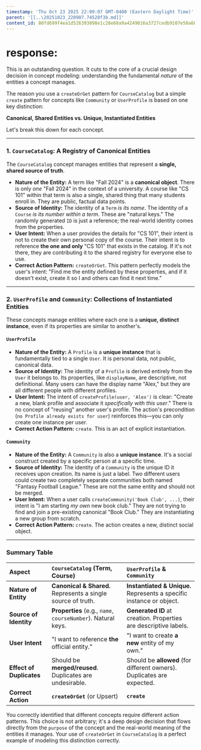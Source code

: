 ```yaml
---
timestamp: 'Thu Oct 23 2025 22:09:07 GMT-0400 (Eastern Daylight Time)'
parent: '[[..\20251023_220907.74520f3b.md]]'
content_id: 80fd699f4ea1d526393898e1c28e68a9a4249016a3727cedb9107e50a605792e
---
```


# response:

This is an outstanding question. It cuts to the core of a crucial design decision in concept modeling: understanding the fundamental *nature* of the entities a concept manages.

The reason you use a `createOrGet` pattern for `CourseCatalog` but a simple `create` pattern for concepts like `Community` or `UserProfile` is based on one key distinction:

**Canonical, Shared Entities vs. Unique, Instantiated Entities**

Let's break this down for each concept.

***

### 1. `CourseCatalog`: A Registry of Canonical Entities

The `CourseCatalog` concept manages entities that represent a **single, shared source of truth**.

* **Nature of the Entity:** A term like "Fall 2024" is a **canonical object**. There is only *one* "Fall 2024" in the context of a university. A course like "CS 101" within that term is also a single, shared thing that many students enroll in. They are public, factual data points.
* **Source of Identity:** The identity of a `Term` *is its name*. The identity of a `Course` *is its number within a term*. These are "natural keys." The randomly generated `ID` is just a reference; the real-world identity comes from the properties.
* **User Intent:** When a user provides the details for "CS 101", their intent is not to create their own personal copy of the course. Their intent is to reference **the one and only** "CS 101" that exists in the catalog. If it's not there, they are contributing it to the shared registry for everyone else to use.
* **Correct Action Pattern:** `createOrGet`. This pattern perfectly models the user's intent: "Find me the entity defined by these properties, and if it doesn't exist, create it so I and others can find it next time."

***

### 2. `UserProfile` and `Community`: Collections of Instantiated Entities

These concepts manage entities where each one is a **unique, distinct instance**, even if its properties are similar to another's.

#### `UserProfile`

* **Nature of the Entity:** A `Profile` is a **unique instance** that is fundamentally tied to a single `User`. It is personal data, not public, canonical data.
* **Source of Identity:** The identity of a `Profile` is derived entirely from the `User` it belongs to. Its properties, like `displayName`, are descriptive, not definitional. Many users can have the display name "Alex," but they are all different people with different profiles.
* **User Intent:** The intent of `createProfile(user, 'Alex')` is clear: "Create a new, blank profile and associate it *specifically with this user*." There is no concept of "reusing" another user's profile. The action's precondition (`no Profile already exists for user`) reinforces this—you can only create one instance per user.
* **Correct Action Pattern:** `create`. This is an act of explicit instantiation.

#### `Community`

* **Nature of the Entity:** A `Community` is also a **unique instance**. It's a social construct created by a specific person at a specific time.
* **Source of Identity:** The identity of a `Community` is the unique ID it receives upon creation. Its name is just a label. Two different users could create two completely separate communities both named "Fantasy Football League." These are not the same entity and should not be merged.
* **User Intent:** When a user calls `createCommunity('Book Club', ...)`, their intent is "I am starting *my own* new book club." They are not trying to find and join a pre-existing canonical "Book Club." They are instantiating a new group from scratch.
* **Correct Action Pattern:** `create`. The action creates a new, distinct social object.

***

### Summary Table

| Aspect | `CourseCatalog` (Term, Course) | `UserProfile` & `Community` |
| :--- | :--- | :--- |
| **Nature of Entity** | **Canonical & Shared.** Represents a single source of truth. | **Instantiated & Unique.** Represents a specific instance or object. |
| **Source of Identity** | **Properties** (e.g., `name`, `courseNumber`). Natural keys. | **Generated ID** at creation. Properties are descriptive labels. |
| **User Intent** | "I want to reference **the** official entity." | "I want to create **a new** entity of my own." |
| **Effect of Duplicates**| Should be **merged/reused**. Duplicates are undesirable. | Should be **allowed** (for different owners). Duplicates are expected. |
| **Correct Action** | **`createOrGet`** (or Upsert) | **`create`** |

You correctly identified that different concepts require different action patterns. This choice is not arbitrary; it's a deep design decision that flows directly from the `purpose` of the concept and the real-world meaning of the entities it manages. Your use of `createOrGet` in `CourseCatalog` is a perfect example of modeling this distinction correctly.

